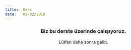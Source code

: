 ```yaml
---
title:  Ders
date:   09/02/2018
---
```


### <center>Biz bu derste üzerinde çalışıyoruz.</center>
<center>Lütfen daha sonra gelin.</center>